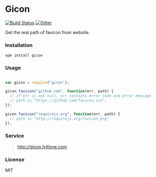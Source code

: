 # Gicon

[![Build Status](https://travis-ci.org/kenticny/Gicon.svg?branch=master)](https://travis-ci.org/kenticny/Gicon)
[![Gitter](https://img.shields.io/badge/gitter-join%20chat-green.svg?style=flat)](https://gitter.im/kenticny/Gicon?utm_source=badge)

Get the real path of favicon from website.

### Installation

    npm install gicon

### Usage

```javascript

var gicon = require("gicon");

gicon.favicon("github.com", function(err, path) {
  // if err is not null, err contains error code and error message
  // path is "https://github.com/favicon.ico";
});

gicon.favicon("requirejs.org", function(err, path) {
  // path is "http://requirejs.org/favicon.png"
});

```

### Service

> http://gicon.lyitlove.com

### License

MIT